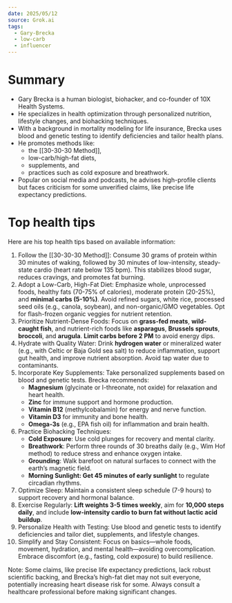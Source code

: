 ```yaml
---
date: 2025/05/12
source: Grok.ai
tags:
  - Gary-Brecka
  - low-carb
  - influencer
---
```


# Summary
* Gary Brecka is a human biologist, biohacker, and co-founder of 10X Health Systems. 
* He specializes in health optimization through personalized nutrition, lifestyle changes, and biohacking techniques. 
* With a background in mortality modeling for life insurance, Brecka uses blood and genetic testing to identify deficiencies and tailor health plans. 
* He promotes methods like:
	* the [[30-30-30 Method]], 
	* low-carb/high-fat diets, 
	* supplements, and 
	* practices such as cold exposure and breathwork. 
* Popular on social media and podcasts, he advises high-profile clients but faces criticism for some unverified claims, like precise life expectancy predictions.

# Top health tips

Here are his top health tips based on available information:

1. Follow the [[30-30-30 Method]]: Consume 30 grams of protein within 30 minutes of waking, followed by 30 minutes of low-intensity, steady-state cardio (heart rate below 135 bpm). This stabilizes blood sugar, reduces cravings, and promotes fat burning.
2. Adopt a Low-Carb, High-Fat Diet: Emphasize whole, unprocessed foods, healthy fats (70-75% of calories), moderate protein (20-25%), and **minimal carbs (5-10%)**. Avoid refined sugars, white rice, processed seed oils (e.g., canola, soybean), and non-organic/GMO vegetables. Opt for flash-frozen organic veggies for nutrient retention.    
3. Prioritize Nutrient-Dense Foods: Focus on **grass-fed meats**, **wild-caught fish**, and nutrient-rich foods like **asparagus**, **Brussels sprouts**, **broccoli**, and **arugula**. **Limit carbs before 2 PM** to avoid energy dips.    
4. Hydrate with Quality Water: Drink **hydrogen water** or mineralized water (e.g., with Celtic or Baja Gold sea salt) to reduce inflammation, support gut health, and improve nutrient absorption. Avoid tap water due to contaminants.    
5. Incorporate Key Supplements: Take personalized supplements based on blood and genetic tests. Brecka recommends:    
    - **Magnesium** (glycinate or l-threonate, not oxide) for relaxation and heart health.
    - **Zinc** for immune support and hormone production.
    - **Vitamin B12** (methylcobalamin) for energy and nerve function.
    - **Vitamin D3** for immunity and bone health.        
    - **Omega-3s** (e.g., EPA fish oil) for inflammation and brain health.        
6. Practice Biohacking Techniques:
    - **Cold Exposure**: Use cold plunges for recovery and mental clarity.
    - **Breathwork**: Perform three rounds of 30 breaths daily (e.g., Wim Hof method) to reduce stress and enhance oxygen intake.
    - **Grounding**: Walk barefoot on natural surfaces to connect with the earth’s magnetic field.
    - **Morning Sunlight: Get 45 minutes of early sunlight** to regulate circadian rhythms.
7. Optimize Sleep: Maintain a consistent sleep schedule (7-9 hours) to support recovery and hormonal balance.
8. Exercise Regularly: **Lift weights 3-5 times weekly**, aim for **10,000 steps daily**, and include **low-intensity cardio to burn fat without lactic acid buildup**.    
9. Personalize Health with Testing: Use blood and genetic tests to identify deficiencies and tailor diet, supplements, and lifestyle changes.    
10. Simplify and Stay Consistent: Focus on basics—whole foods, movement, hydration, and mental health—avoiding overcomplication. Embrace discomfort (e.g., fasting, cold exposure) to build resilience.

Note: Some claims, like precise life expectancy predictions, lack robust scientific backing, and Brecka’s high-fat diet may not suit everyone, potentially increasing heart disease risk for some. Always consult a healthcare professional before making significant changes.
